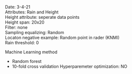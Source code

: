 Date:               3-4-21  
Attributes:         Rain and Height  
Height attribute:   seperate data points  
Height span:        20x20  
Filter:             none  
Sampling equalizing: Random  
Locaton negative example: Random point in rader (KNMI)  
Rain threshold:     0  

Machine Learning method
- Random forest
- 10-fold cross validation
Hyperparemeter optimization: NO

